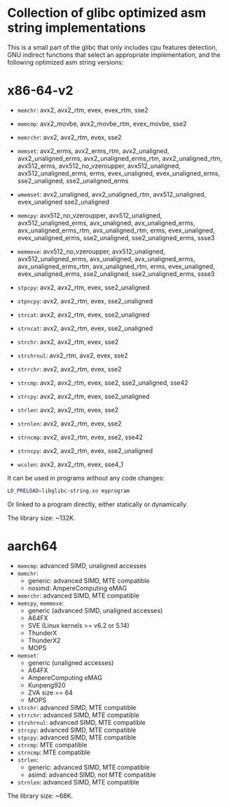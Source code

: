 # Collection of glibc optimized asm string implementations

This is a small part of the glibc that only includes cpu features detection,
GNU indirect functions that select an appropriate implementation,
and the following optimized asm string versions:

x86-64-v2
=========

* `memchr`: avx2, avx2_rtm, evex, evex_rtm, sse2

* `memcmp`: avx2_movbe, avx2_movbe_rtm, evex_movbe, sse2

* `memrchr`: avx2, avx2_rtm, evex, sse2

* `memset`: avx2_erms, avx2_erms_rtm, avx2_unaligned, avx2_unaligned_erms,
  avx2_unaligned_erms_rtm, avx2_unaligned_rtm, avx512_erms, avx512_no_vzeroupper,
  avx512_unaligned, avx512_unaligned_erms, erms, evex_unaligned, evex_unaligned_erms,
  sse2_unaligned, sse2_unaligned_erms

* `wmemset`: avx2_unaligned, avx2_unaligned_rtm, avx512_unaligned, evex_unaligned
  sse2_unaligned

* `memcpy`: avx512_no_vzeroupper, avx512_unaligned, avx512_unaligned_erms,
  avx_unaligned, avx_unaligned_erms, avx_unaligned_erms_rtm,
  avx_unaligned_rtm, erms, evex_unaligned, evex_unaligned_erms,
  sse2_unaligned, sse2_unaligned_erms, ssse3

* `memmove`: avx512_no_vzeroupper, avx512_unaligned, avx512_unaligned_erms,
  avx_unaligned, avx_unaligned_erms, avx_unaligned_erms_rtm,
  avx_unaligned_rtm, erms, evex_unaligned, evex_unaligned_erms,
  sse2_unaligned, sse2_unaligned_erms, ssse3

* `stpcpy`: avx2, avx2_rtm, evex, sse2_unaligned

* `stpncpy`: avx2, avx2_rtm, evex, sse2_unaligned

* `strcat`: avx2, avx2_rtm, evex, sse2_unaligned

* `strncat`: avx2, avx2_rtm, evex, sse2_unaligned

* `strchr`: avx2, avx2_rtm, evex, sse2

* `strchrnul`: avx2_rtm, avx2, evex, sse2

* `strrchr`: avx2, avx2_rtm, evex, sse2

* `strcmp`: avx2, avx2_rtm, evex, sse2, sse2_unaligned, sse42

* `strcpy`: avx2, avx2_rtm, evex, sse2_unaligned

* `strlen`: avx2, avx2_rtm, evex, sse2

* `strnlen`: avx2, avx2_rtm, evex, sse2

* `strncmp`: avx2, avx2_rtm, evex, sse2, sse42

* `strncpy`: avx2, avx2_rtm, evex, sse2_unaligned

* `wcslen`: avx2, avx2_rtm, evex, sse4_1

It can be used in programs without any code changes:
```sh
LD_PRELOAD=libglibc-string.so myprogram
```

Or linked to a program directly, either statically or dynamically.

The library size: ~132K.


aarch64
=======
* `memcmp`: advanced SIMD, unaligned accesses
* `memchr`:
  - generic: advanced SIMD, MTE compatible
  - nosimd: AmpereComputing eMAG
* `memrchr`: advanced SIMD, MTE compatible
* `memcpy`, `memmove`:
  - generic (advanced SIMD, unaligned accesses)
  - A64FX
  - SVE (Linux kernels >= v6.2 or 5.14)
  - ThunderX
  - ThunderX2
  - MOPS
* `memset`:
  - generic (unaligned accesses)
  - A64FX
  - AmpereComputing eMAG
  - Kunpeng920
  - ZVA size == 64
  - MOPS
* `strchr`: advanced SIMD, MTE compatible
* `strrchr`: advanced SIMD, MTE compatible
* `strchrnul`: advanced SIMD, MTE compatible
* `strcpy`: advanced SIMD, MTE compatible
* `stpcpy`: advanced SIMD, MTE compatible
* `strcmp`: MTE compatible
* `strncmp`: MTE compatible
* `strlen`:
  - generic: advanced SIMD, MTE compatible
  - asimd: advanced SIMD, not MTE compatible
* `strnlen`: advanced SIMD, MTE compatible

The library size: ~68K.
